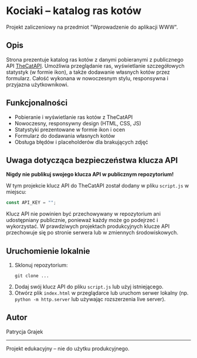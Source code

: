 # Kociaki – katalog ras kotów

Projekt zaliczeniowy na przedmiot "Wprowadzenie do aplikacji WWW".

## Opis

Strona prezentuje katalog ras kotów z danymi pobieranymi z publicznego API [TheCatAPI](https://thecatapi.com/). Umożliwia przeglądanie ras, wyświetlanie szczegółowych statystyk (w formie ikon), a także dodawanie własnych kotów przez formularz. Całość wykonana w nowoczesnym stylu, responsywna i przyjazna użytkownikowi.

## Funkcjonalności

- Pobieranie i wyświetlanie ras kotów z TheCatAPI
- Nowoczesny, responsywny design (HTML, CSS, JS)
- Statystyki prezentowane w formie ikon i ocen
- Formularz do dodawania własnych kotów
- Obsługa błędów i placeholderów dla brakujących zdjęć

## Uwaga dotycząca bezpieczeństwa klucza API

**Nigdy nie publikuj swojego klucza API w publicznym repozytorium!**

W tym projekcie klucz API do TheCatAPI został dodany w pliku `script.js` w miejscu:

```js
const API_KEY = "";
```

Klucz API nie powinien być przechowywany w repozytorium ani udostępniany publicznie, ponieważ każdy może go podejrzeć i wykorzystać. W prawdziwych projektach produkcyjnych klucze API przechowuje się po stronie serwera lub w zmiennych środowiskowych.

## Uruchomienie lokalnie

1. Sklonuj repozytorium:
   ```
   git clone ...
   ```
2. Dodaj swój klucz API do pliku `script.js` lub użyj istniejącego.
3. Otwórz plik `index.html` w przeglądarce lub uruchom serwer lokalny (np. `python -m http.server` lub używając rozszerzenia live server).

## Autor

Patrycja Grajek

---

Projekt edukacyjny – nie do użytku produkcyjnego.
